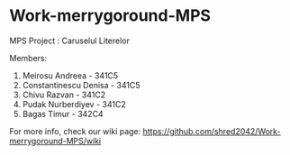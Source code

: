 # Work-merrygoround-MPS

MPS Project : Caruselul Literelor

Members:

1. Meirosu Andreea - 341C5 
2. Constantinescu Denisa - 341C5 
2. Chivu Razvan - 341C2
3. Pudak Nurberdiyev - 341C2
4. Bagas Timur - 342C4

For more info, check our wiki page:
https://github.com/shred2042/Work-merrygoround-MPS/wiki
